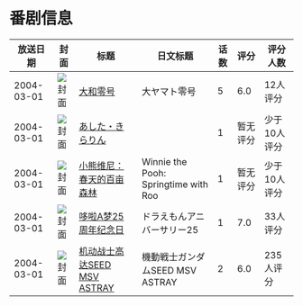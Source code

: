 # 番剧信息

|放送日期|封面|标题|日文标题|话数|评分|评分人数|
|---|---|---|---|---|---|---|
|2004-03-01|![封面](https://lain.bgm.tv/pic/cover/c/b1/92/127597_Uw2oN.jpg)|[大和零号](https://bangumi.tv/subject/127597)|大ヤマト零号|5|6.0|12人评分|
|2004-03-01|![封面](https://lain.bgm.tv/pic/cover/c/5d/62/159664_xyHOd.jpg)|[あした・きらりん](https://bangumi.tv/subject/159664)||1|暂无评分|少于10人评分|
|2004-03-01|![封面](https://bangumi.tv/img/no_icon_subject.png)|[小熊维尼：春天的百亩森林](https://bangumi.tv/subject/113011)|Winnie the Pooh: Springtime with Roo|1|暂无评分|少于10人评分|
|2004-03-01|![封面](https://lain.bgm.tv/pic/cover/c/6d/98/121751_7Qs6e.jpg)|[哆啦A梦25周年纪念日](https://bangumi.tv/subject/121751)|ドラえもんアニバーサリー25|1|7.0|33人评分|
|2004-03-01|![封面](https://lain.bgm.tv/pic/cover/c/d4/51/43982_9a55L.jpg)|[机动战士高达SEED MSV ASTRAY](https://bangumi.tv/subject/43982)|機動戦士ガンダムSEED MSV ASTRAY|2|6.0|235人评分|
